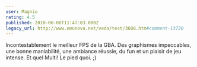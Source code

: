 ```yaml
---
user: Magnio
rating: 4.5
published: 2010-06-06T11:47:03.000Z
legacy_url: http://www.emunova.net/veda/test/3608.htm#comment-13730
---
```

Incontestablement le meilleur FPS de la GBA. Des graphismes impeccables, une bonne maniabilité, une ambiance réussie, du fun et un plaisir de jeu intense. Et quel Multi! Le pied quoi. ;)